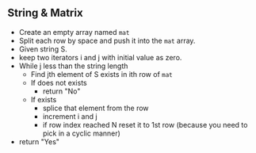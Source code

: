 ## String & Matrix

- Create an empty array named `mat`
- Split each row by space and push it into the `mat` array.
- Given string S.
- keep two iterators i and j with initial value as zero.
- While j less than the string length
  - Find jth element of S exists in ith row of `mat`
  - If does not exists 
    - return "No"
  - If exists
    -  splice that element from the row
    - increment i and j
    - if row index reached N reset it to 1st row (because you need to pick in a cyclic manner)
- return "Yes"